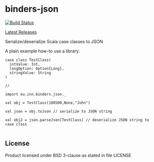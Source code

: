 # binders-json

[![Build Status](https://travis-ci.org/InnovaCo/binders-json.svg?branch=master)](https://travis-ci.org/InnovaCo/binders-json)

[ Latest Releases ](https://oss.sonatype.org/#nexus-search;gav~eu.inn~binders-json_*~~~)

Serialize/deserialize Scala case classes to JSON

A plain example how-to use a library:
```
case class TestClass(
  intValue: Int,
  longOption: Option[Long],
  stringValue: String
)

//

import eu.inn.binders.json._

val obj = TestClass(100500,None,"John")

val json = obj.toJson // serialize to JSON string

val obj2 = json.parseJson[TestClass] // deserialize JSON string to case class
  
```


## License

Product licensed under BSD 3-clause as stated in file LICENSE
